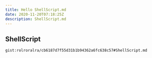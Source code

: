 ```yaml
---
title: Hello ShellScript.md
date: 2020-11-20T07:18:25Z
description: ShellScript.md
---
```


## ShellScript
`gist:rolroralra/cb6187d7f55d31b1b94362a6fc638c57#ShellScript.md`
